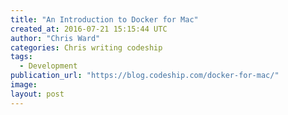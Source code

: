 ```yaml
---
title: "An Introduction to Docker for Mac"
created_at: 2016-07-21 15:15:44 UTC
author: "Chris Ward"
categories: Chris writing codeship
tags: 
  - Development
publication_url: "https://blog.codeship.com/docker-for-mac/"
image: 
layout: post
---
```

